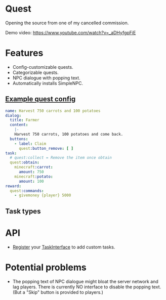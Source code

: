# Quest
Opening the source from one of my cancelled commission.

Demo video: https://www.youtube.com/watch?v=_aDHyfgpFiE
# Features
- Config-customizable quests.
- Categorizable quests.
- NPC dialogue with popping text.
- Automatically installs SimpleNPC.

## [Example quest config](https://github.com/Endermanbugzjfc/Quest/blob/18a61d4c14d73971e5d9248ac76a64bde0452596/resources/quests/farming/15.yml)
```yaml
name: Harvest 750 carrots and 100 potatoes
dialog:
  title: Farmer
  content:
    |-
    Harvest 750 carrots, 100 potatoes and come back.
  buttons:
    - label: Claim
      quest:button_remove: [ ]
task:
  # quest:collect = Remove the item once obtain
  quest:obtain:
    minecraft:carrot:
      amount: 750
    minecraft:potato:
      amount: 100
reward:
  quest:commands:
    - givemoney {player} 5000
```
## Task types
# API
- [Register](https://github.com/Endermanbugzjfc/Quest/blob/18a61d4c14d73971e5d9248ac76a64bde0452596/src/Endermanbugzjfc/Quest/Quest.php#L83-L87) your [TaskInterface](https://github.com/Endermanbugzjfc/Quest/blob/master/src/Endermanbugzjfc/Quest/tasks/TaskInterface.php) to add custom tasks.
# Potential problems
- The popping text of NPC dialogue might bloat the server network and lag players. There is currently NO interface to disable the popping text. (But a "Skip" button is provided to players.)
